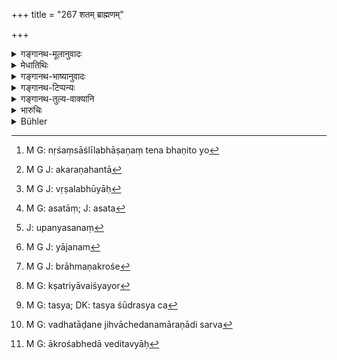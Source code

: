 +++
title = "267 शतम् ब्राह्मणम्"

+++

<details><summary>गङ्गानथ-मूलानुवादः</summary>

On abusing a Brāhmaṇa the Kṣatriya should be fined one hundred; and the Vaiśya one hundred and fifty; or two hundred; the Śūdra however deserves immolation.—(267)
</details>

<details><summary>मेधातिथिः</summary>

परुषवचनम् **आक्रोशः** । स च बहुधा- नृशंसाश्लीलभाषणान् मर्मणि तोदः,[^१८७] अभिशापः अकरणम् "हन्त[^१८८] वृषलो भूयाः[^१८९]", असता[^१९०] दुःखोत्पादनम्[^१९१] "कन्या ते गर्भ्णी" इति, पातकोपपातकैर् योजनम्[^१९२] इति । तत्र द्वयोर् ब्राह्मणाक्रोशे[^१९३] क्षत्रियवैश्ययोर्[^१९४] अयं दण्डः । अन्यत्र "पतनीये कृते क्षेपे दण्डो मध्यमसाहसः" (य्ध् २.२१४) इत्यादि स्मृत्यन्तरोक्तः । शूद्रस्य[^१९५] वधः ताडनजिह्वाछेदनमारणादिरूपः[^१९६] आक्रोशभेदाद् वेदितव्यः[^१९७] ॥ ८.२६७ ॥


[^१९७]:
     M G: ākrośabhedā veditavyāḥ


[^१९६]:
     M G: vadhatāḍane jihvāchedanamāraṇādi sarva


[^१९५]:
     M G: tasya; DK: tasya śūdrasya ca


[^१९४]:
     M G: kṣatriyāvaiśyayor


[^१९३]:
     M G J: brāhmaṇakrośe


[^१९२]:
     M G J: yājanam


[^१९१]:
     J: upanyasanaṃ


[^१९०]:
     M G: asatāṃ; J: asata


[^१८९]:
     M G J: vṛṣalabhūyāḥ


[^१८८]:
     M G J: akaraṇahantā


[^१८७]:
     M G: nṛśaṃsāślīlabhāṣaṇaṃ tena bhaṇito yo
</details>

<details><summary>गङ्गानथ-भाष्यानुवादः</summary>

‘*Abusing*’ is speaking harshly. In most cases it takes the following forms:—(*a*) Causing pain by addressing foul words;—(*b*) cursing without reason—‘O low-born one, may you suffer long’;—(*c*) giving false information; *e.g*., ‘your unmarried daughter is pregnant’;—(*d*) defamation, attributing to him serious or non-serious offences.

The punishment to be inflicted upon the Kṣatriya and the Vaiśya for abusing a Brāhmaṇa is as here laid down. In another *Smṛti* (Yājñavalkya, 2.2.10) however we read—‘If a defamation refers to a heinous offence, the penalty shall consist of the middle amercement; while if it refer to a minor offence, it shall be the lowest amercement.’

For the *Śūdra* ‘*immolation*,’—in the form of beating, cutting off the tongue, actual death, and so forth, to be adjusted in accordance, with the exact nature of the abuse.—(267)
</details>

<details><summary>गङ्गानथ-टिप्पन्यः</summary>

This verse is quoted in *Aparārka* (p. 808), which adds that ‘*vadha*’ here means ‘cutting off the tongue’;—in *Parāśaramadhava* (Vyavahāra, p. 295);—in *Mitākṣarā*, (2.207),.where *Bālambhaṭṭī* adds the following notes:—‘*Adhyardha*,’ 150,—whether it should be 150 or 200 in any particular case is to depend upon the lightness or gravity of the offence,—‘*vadha*,’ beating and so forth.

It is quoted in *Vivādaratnākara* (p. 250), which adds the following notes:—‘*Ākruśya*’ stands for the ‘middle’ kind of defamation—says
*Pārijāta*;—‘*adhyardham śatam*’, 150,—‘*dve vā*’, this alternative is
prescribed in view of the comparative gravity of the defamation;—‘*vadha*’, beating, cutting off of the tongue and so forth.

It is quoted’ in *Vyavahāramayūkha* (p. 99);—and in *Nṛsiṃhaprasāda* (Vyavahāra, 44b);—in *Vivādacintāmaṇi* (Calcutta, p. 70), which explains ‘*adhyardham*’ as ‘one and a half’, and ‘*vadha*’ as ‘beating’, and says that the punishment, in the case of the Vaiśya and the Śūdra also, is for defamation;—and in *Vīramitrodaya* (Vyavahāra, 149a).
</details>

<details><summary>गङ्गानथ-तुल्य-वाक्यानि</summary>

**(verses 8.267-270)  
**

*Gautama* (12. 1, 8, 10-13).—‘A Śūdra who intentionally reviles
twice-born men, by criminal abuse, or criminally assaults them with blows, shall be deprived of the limb with which he has offended. A Kṣatriya shall he fined one hundred, if he abuses a Brāhmaṇa. A Vaiśya who abuses a Brāhmaṇa shall pay one and a half (times as much as the Kṣatriya). A Brāhmaṇa abusing a Kṣatriya shall pay 50; half of that for abusing a Vaiśya; nothing for abusing a Śūdra.’

*Yājñavalkya* (2.206.207).—‘The fine is half for reviling one lower than
one’s self, double, for reviling women and superior persons; thus shall the fine he inflicted in accordance with the superiority or inferiority of the castes concerned. If a person abuses another belonging to a higher caste, he shall be fined double and treble (of 50 *Paṇas*); if one abuses another belonging to a lower caste, the fine shall be reduced by half of the afore-mentioned.’

*Arthaśāstra* (p. 104).—‘Among the Brāhmaṇa, the Kṣatriya, the Vaiśya,
the Śūdra and the Caṇḍāla,—if the succeeding reviles the preceding, the fine shall be 3 *Paṇas*;—if the preceding reviles the succeeding, it shall be 2 *Paṇas*.’

*Viṣṇu* (5.23, 33-35-38).—‘If the Śūdra uses abusive language, his
tongue shall be cut off;—for using insulting language, he shall be fined a hundred *kārṣāpaṇas*;—for insulting a man by using bad language regarding his mother, the highest amercement;—for abusing a man of his own caste, he shall be fined twelve *Paṇas*; for abusing a man of a lower caste, six *Paṇas*;—for insulting a member of the highest caste, or of his own caste (at the same time), the same fine is ordained;—or if he only returns his insult, a fine amounting to three *kārṣāpaṇas*.’

*Āpastamba* (2.27.14).—‘The tongue of a Śūdra who speaks evil of a
virtuous person, belonging to one of the first three castes, shall be cut out.’

*Nārada* (15-16.15-17, 22, 25).—‘A Kṣatriya who reviles a Brāhmaṇa must
pay one hundred *Paṇas* as fine; a Vaiśya must pay one and a half hundred, or two hundred; a Śūdra deserves corporal punishment. A Brāhmaṇa shall he fined fifty *Paṇas* for calumniating a Kṣatriya; in the case of a Vaiśya, the fine shall he half of fifty; in the case of a Śūdra, it shall be twelve *Paṇas*. When a twice-born person offends against a member of his own caste, he shall pay twelve *Paṇas* as fine. When he utters calumnies which ought never to be uttered, the fine shall be twice as high. A once-born man who insults members of a twice-born caste with gross invectives, shall have his tongue cut out... With whatever limb a low-caste man offends against a Brāhmaṇa, that very limb of his shall be cut off; such shall be the atonement of his crime.’

*Śaṅkha-Likhita* (Vivādaratnākara, p. 251).—‘A Brāhmaṇa abusing a
Kṣatriya should be fined 100; 50 for abusing a Vaiśya and ‘25 for abusing a Śūdra.’

*Bṛhaspāti* (20.6-11).—‘When persons equal in caste and qualities abuse
one another, the punishment ordained for them is thirteen *Paṇas* and a half. For a Brāhmaṇa abusing a Kṣatriya, the fine shall be a half-hundred; for abusing a Vaiśya, half of fifty; for abusing a Śūdra, twelve and half. This punishment has been ordained for abusing a virtuous Śūdra who has committed no wrong; no offence is imputable to a Brāhmaṇa for abusing a Śūdra devoid of virtue. A Vaiśya shall he fined a hundred *Paṇas* for reviling a Kṣatriya; a Kṣatriya reviling a Vaiśya shall have to pay half of that amount as fine. In the case of a Kṣatriya reviling a Śūdra, the fine shall be twenty *Paṇas*; in the case of a Vaiśya, double that amount. The Śūdra shall be compelled to pay the fine of the first amercement for abusing a Vaiśya; the middle amercement for abusing a Kṣatriya 5 and the highest amercement for abusing a Brāhmaṇa.’

*Śaṅkha-Likhita* (Vīvādaratnākara, p. 248).—‘For abusing a person of a
higher caste, the offender should propitiate him and pay a fine of three
*kārṣāpaṇas*;—on insulting a man of the same caste as oneself the fine
is twelve *kārṣāpanas*; and twenty-four, for insulting a person of superior qualifications.’

*Hārīta* (Do., p. 251).—‘For a low-caste man abusing one of a higher
caste, the fine is eight *Purāṇas* (Purāṇa being equal to 32 silver
*kṛṣṇalas*).’
</details>

<details><summary>भारुचिः</summary>

अवचनीयाद् आक्रोशाद् ऋते अन्यस्मिन्न् आक्रोशे एते यथार्हं दण्डवि[धयः ब्राःमणाक्रोशने यो] वैश्यस्य दण्ड उक्तः ततो ऽर्धं क्षत्रियम् आक्रुश्य वैश्यस्य न्यायाद् आप्नोति दण्डम् । शूद्रस्य त्व् एकजातिदण्डः "एकजातिर् द्विजातिम्" इति द्विजातिमात्र्[आक्रोशने तद्विधानात् ॥ ८.२६६ ॥
</details>

<details><summary>Bühler</summary>

267	A Kshatriya, having defamed a Brahmana, shall be fined one hundred (panas); a Vaisya one hundred and fifty or two hundred; a Sudra shall suffer corporal punishment.
</details>
